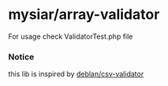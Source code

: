 # mysiar/array-validator

For usage check ValidatorTest.php file

### Notice
this lib is inspired by [deblan/csv-validator](https://gitnet.fr/deblan/csv-validator)
